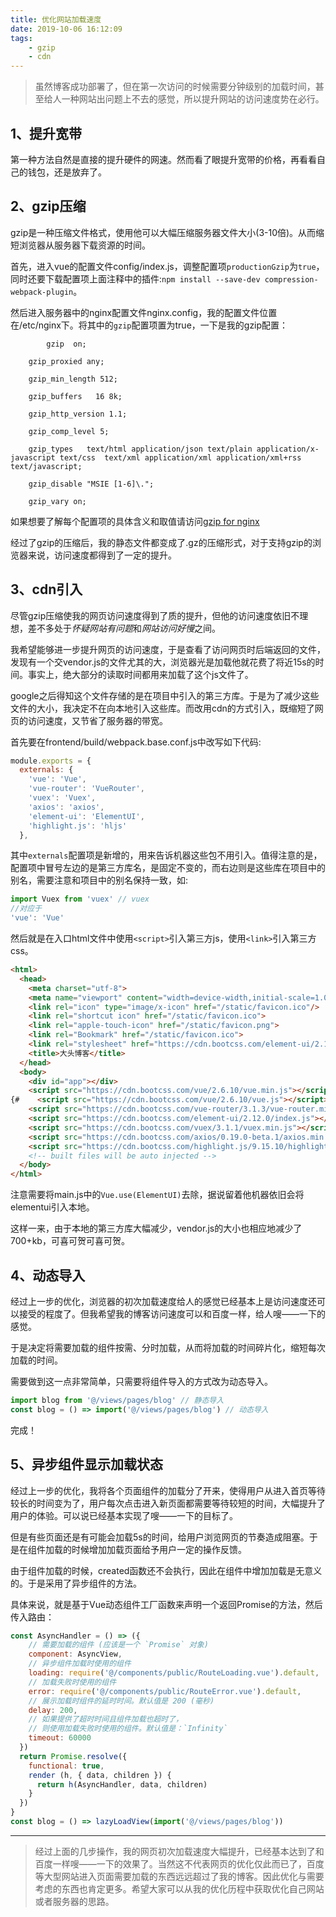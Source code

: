 ```yaml
---
title: 优化网站加载速度
date: 2019-10-06 16:12:09
tags: 
    - gzip
    - cdn
---
```

> 虽然博客成功部署了，但在第一次访问的时候需要分钟级别的加载时间，甚至给人一种网站出问题上不去的感觉，所以提升网站的访问速度势在必行。

## 1、提升宽带

第一种方法自然是直接的提升硬件的网速。然而看了眼提升宽带的价格，再看看自己的钱包，还是放弃了。

## 2、gzip压缩

gzip是一种压缩文件格式，使用他可以大幅压缩服务器文件大小(3-10倍)。从而缩短浏览器从服务器下载资源的时间。

首先，进入vue的配置文件config/index.js，调整配置项`productionGzip`为`true`，同时还要下载配置项上面注释中的插件:`npm install --save-dev compression-webpack-plugin`。

然后进入服务器中的nginx配置文件nginx.config，我的配置文件位置在/etc/nginx下。将其中的`gzip`配置项置为true，一下是我的gzip配置：

```
		gzip  on;

    gzip_proxied any;

    gzip_min_length 512;

    gzip_buffers   16 8k;

    gzip_http_version 1.1;

    gzip_comp_level 5;

    gzip_types   text/html application/json text/plain application/x-javascript text/css  text/xml application/xml application/xml+rss text/javascript;

    gzip_disable "MSIE [1-6]\.";

    gzip_vary on;

```

如果想要了解每个配置项的具体含义和取值请访问[gzip for nginx](http://nginx.org/en/docs/http/ngx_http_gzip_module.html)

经过了gzip的压缩后，我的静态文件都变成了.gz的压缩形式，对于支持gzip的浏览器来说，访问速度都得到了一定的提升。

## 3、cdn引入

尽管gzip压缩使我的网页访问速度得到了质的提升，但他的访问速度依旧不理想，差不多处于*怀疑网站有问题*和*网站访问好慢*之间。

我希望能够进一步提升网页的访问速度，于是查看了访问网页时后端返回的文件，发现有一个交vendor.js的文件尤其的大，浏览器光是加载他就花费了将近15s的时间。事实上，绝大部分的读取时间都用来加载了这个js文件了。

google之后得知这个文件存储的是在项目中引入的第三方库。于是为了减少这些文件的大小，我决定不在向本地引入这些库。而改用cdn的方式引入，既缩短了网页的访问速度，又节省了服务器的带宽。

首先要在frontend/build/webpack.base.conf.js中改写如下代码:

```js
module.exports = {
  externals: {
    'vue': 'Vue',
    'vue-router': 'VueRouter',
    'vuex': 'Vuex',
    'axios': 'axios',
    'element-ui': 'ElementUI',
    'highlight.js': 'hljs'
  },
```

其中`externals`配置项是新增的，用来告诉机器这些包不用引入。值得注意的是，配置项中冒号左边的是第三方库名，是固定不变的，而右边则是这些库在项目中的别名，需要注意和项目中的别名保持一致，如:

```js
import Vuex from 'vuex' // vuex
//对应于
'vue': 'Vue'
```

然后就是在入口html文件中使用`<script>`引入第三方js，使用`<link>`引入第三方css。

```html
<html>
  <head>
    <meta charset="utf-8">
    <meta name="viewport" content="width=device-width,initial-scale=1.0">
    <link rel="icon" type="image/x-icon" href="/static/favicon.ico"/>
    <link rel="shortcut icon" href="/static/favicon.ico">
    <link rel="apple-touch-icon" href="/static/favicon.png">
    <link rel="Bookmark" href="/static/favicon.ico">
    <link rel="stylesheet" href="https://cdn.bootcss.com/element-ui/2.12.0/theme-chalk/index.css">
    <title>大头博客</title>
  </head>
  <body>
    <div id="app"></div>
    <script src="https://cdn.bootcss.com/vue/2.6.10/vue.min.js"></script>
{#    <script src="https://cdn.bootcss.com/vue/2.6.10/vue.js"></script>#}
    <script src="https://cdn.bootcss.com/vue-router/3.1.3/vue-router.min.js"></script>
    <script src="https://cdn.bootcss.com/element-ui/2.12.0/index.js"></script>
    <script src="https://cdn.bootcss.com/vuex/3.1.1/vuex.min.js"></script>
    <script src="https://cdn.bootcss.com/axios/0.19.0-beta.1/axios.min.js"></script>
    <script src="https://cdn.bootcss.com/highlight.js/9.15.10/highlight.min.js"></script>
    <!-- built files will be auto injected -->
  </body>
</html>
```

注意需要将main.js中的`Vue.use(ElementUI)`去除，据说留着他机器依旧会将elementui引入本地。

这样一来，由于本地的第三方库大幅减少，vendor.js的大小也相应地减少了700+kb，可喜可贺可喜可贺。

## 4、动态导入

经过上一步的优化，浏览器的初次加载速度给人的感觉已经基本上是访问速度还可以接受的程度了。但我希望我的博客访问速度可以和百度一样，给人嗖——一下的感觉。

于是决定将需要加载的组件按需、分时加载，从而将加载的时间碎片化，缩短每次加载的时间。

需要做到这一点非常简单，只需要将组件导入的方式改为动态导入。

```js
import blog from '@/views/pages/blog' // 静态导入
const blog = () => import('@/views/pages/blog') // 动态导入
```

完成！

## 5、异步组件显示加载状态

经过上一步的优化，我将各个页面组件的加载分了开来，使得用户从进入首页等待较长的时间变为了，用户每次点击进入新页面都需要等待较短的时间，大幅提升了用户的体验。可以说已经基本实现了嗖——一下的目标了。

但是有些页面还是有可能会加载5s的时间，给用户浏览网页的节奏造成阻塞。于是在组件加载的时候增加加载页面给予用户一定的操作反馈。

由于组件加载的时候，created函数还不会执行，因此在组件中增加加载是无意义的。于是采用了异步组件的方法。

具体来说，就是基于Vue动态组件工厂函数来声明一个返回Promise的方法，然后传入路由：

```js
const AsyncHandler = () => ({
    // 需要加载的组件 (应该是一个 `Promise` 对象)
    component: AsyncView,
    // 异步组件加载时使用的组件
    loading: require('@/components/public/RouteLoading.vue').default,
    // 加载失败时使用的组件
    error: require('@/components/public/RouteError.vue').default,
    // 展示加载时组件的延时时间。默认值是 200 (毫秒)
    delay: 200,
    // 如果提供了超时时间且组件加载也超时了，
    // 则使用加载失败时使用的组件。默认值是：`Infinity`
    timeout: 60000
  })
  return Promise.resolve({
    functional: true,
    render (h, { data, children }) {
      return h(AsyncHandler, data, children)
    }
  })
}
const blog = () => lazyLoadView(import('@/views/pages/blog'))
```

---

> 经过上面的几步操作，我的网页初次加载速度大幅提升，已经基本达到了和百度一样嗖——一下的效果了。当然这不代表网页的优化仅此而已了，百度等大型网站进入页面需要加载的东西远远超过了我的博客。因此优化与需要考虑的东西也肯定更多。希望大家可以从我的优化历程中获取优化自己网站或者服务器的思路。